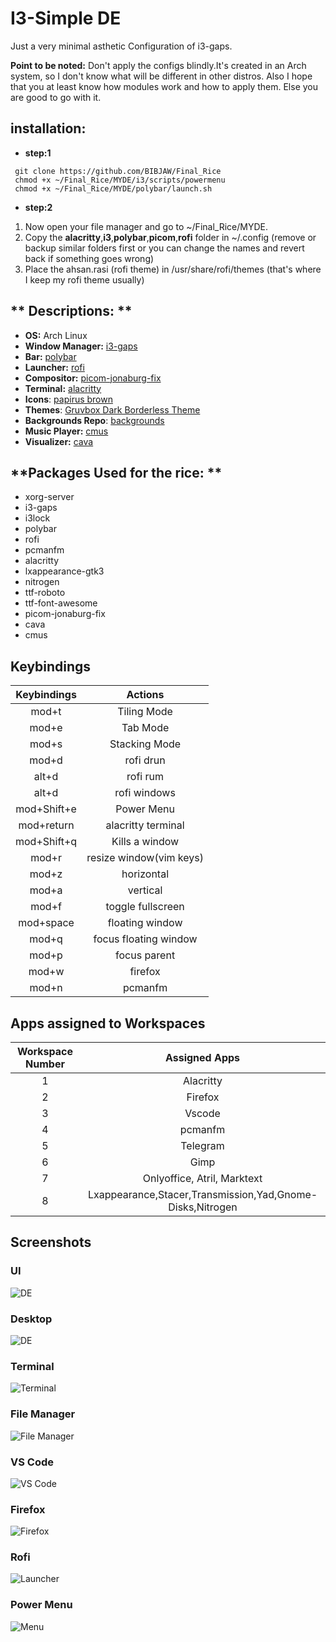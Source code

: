 # I3-Simple DE
Just a very minimal asthetic Configuration of i3-gaps.

**Point to be noted:** Don't apply the configs blindly.It's created in an Arch system, so I don't know what will be different in other distros. Also I hope that you at least know how modules work and how to apply them. Else you are good to go with it. 

## installation: 
- **step:1**
```
 git clone https://github.com/BIBJAW/Final_Rice
 chmod +x ~/Final_Rice/MYDE/i3/scripts/powermenu
 chmod +x ~/Final_Rice/MYDE/polybar/launch.sh
 ```
 - **step:2**
 1. Now open your file manager and go to ~/Final_Rice/MYDE.
 2. Copy the **alacritty**,**i3**,**polybar**,**picom**,**rofi** folder in ~/.config (remove or backup similar folders first or you can change the names and revert back if something goes wrong)
 3. Place the ahsan.rasi (rofi theme) in /usr/share/rofi/themes (that's where I keep my rofi theme usually)
 

## ** Descriptions: ** 
- **OS:** Arch Linux
- **Window Manager:** [i3-gaps](https://github.com/Airblader/i3)
- **Bar:** [polybar](https://github.com/polybar/polybar)
- **Launcher:** [rofi](https://github.com/davatorium/rofi)
- **Compositor:** [picom-jonaburg-fix](https://github.com/Arian8j2/picom-jonaburg-fix)
- **Terminal:** [alacritty](https://github.com/alacritty/alacritty)
- **Icons**: [papirus brown](https://www.gnome-look.org/p/1166289/)
- **Themes**: [Gruvbox Dark Borderless Theme](https://www.gnome-look.org/p/1681313/)
- **Backgrounds Repo**: [backgrounds](https://github.com/BIBJAW/backgrounds) 
- **Music Player:** [cmus](https://cmus.github.io/)
- **Visualizer:** [cava](https://github.com/karlstav/cava)

## **Packages Used for the rice: **
- xorg-server
- i3-gaps
- i3lock
- polybar
- rofi
- pcmanfm
- alacritty
- lxappearance-gtk3
- nitrogen
- ttf-roboto
- ttf-font-awesome
- picom-jonaburg-fix
- cava
- cmus 

## **Keybindings**

| Keybindings  |        Actions         | 
| :---:        |        :----:          |
| mod+t        | Tiling Mode            |
| mod+e        | Tab Mode               |
| mod+s        | Stacking Mode          |
| mod+d        | rofi drun              |
| alt+d        | rofi rum               |
|alt+d         | rofi windows           |
|mod+Shift+e   |Power Menu              |
| mod+return   | alacritty terminal     |
|mod+Shift+q   | Kills a window         |
|mod+r         | resize window(vim keys)|
|mod+z         | horizontal             |
|mod+a         | vertical               |
|mod+f         | toggle fullscreen      |
|mod+space     | floating window        |
|mod+q         | focus floating window  |
|mod+p         | focus parent           |
| mod+w        | firefox                |
|mod+n         | pcmanfm                |

## **Apps assigned to Workspaces**
| Workspace Number | Assigned Apps                                             |
| :-:              | :-:                                                       |
| 1                | Alacritty                                                 |
| 2                | Firefox                                                   |
| 3                |  Vscode                                                   | 
| 4                | pcmanfm                                                   | 
| 5                | Telegram                                                  |
| 6                | Gimp                                                      |
| 7                | Onlyoffice, Atril, Marktext                               |
| 8                | Lxappearance,Stacer,Transmission,Yad,Gnome-Disks,Nitrogen |


## Screenshots

### UI
![DE](https://github.com/BIBJAW/i3-gruvbox/blob/main/screenshots/UIview.png)
### Desktop
![DE](https://github.com/BIBJAW/i3-gruvbox/blob/main/screenshots/DesktopView.png)
### Terminal
![Terminal](https://github.com/BIBJAW/i3-gruvbox/blob/main/screenshots/Terminals.png)
### File Manager
![File Manager](https://github.com/BIBJAW/i3-gruvbox/blob/main/screenshots/PcmanFM.png)
### VS Code
![VS Code](https://github.com/BIBJAW/i3-gruvbox/blob/main/screenshots/VisualStudio.png)
### Firefox
![Firefox](https://github.com/BIBJAW/i3-gruvbox/blob/main/screenshots/firefox.png)
### Rofi
![Launcher](https://github.com/BIBJAW/i3-gruvbox/blob/main/screenshots/RofiMenu.png)
### Power Menu
![Menu](https://github.com/BIBJAW/i3-gruvbox/blob/main/screenshots/PowerMenu.png)
